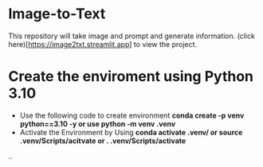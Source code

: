 # Image-to-Text

This repository will take image and prompt and generate information. (click here)[https://image2txt.streamlit.app] to view the project.

# Create the enviroment using Python 3.10

- Use the following code to create environment **conda create -p venv python==3.10 -y or use python -m venv .venv**
- Activate the Environment by Using **conda activate .venv/ or source .venv/Scripts/acitvate or . .venv/Scripts/activate**


..
